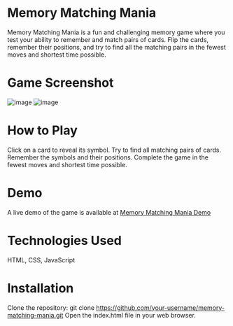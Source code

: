 # Memory Matching Mania
Memory Matching Mania is a fun and challenging memory game where you test your ability to remember and match pairs of cards. Flip the cards, remember their positions, and try to find all the matching pairs in the fewest moves and shortest time possible.

# Game Screenshot
![image](https://github.com/abhishek12071/memory_match_mania/assets/92369178/9a05230d-cba6-4ea8-a40e-08365ae2124b)
![image](https://github.com/abhishek12071/memory_match_mania/assets/92369178/c29e6f37-fcf1-459d-a935-349f643895e3)


# How to Play
Click on a card to reveal its symbol.
Try to find all matching pairs of cards.
Remember the symbols and their positions.
Complete the game in the fewest moves and shortest time possible.
# Demo
A live demo of the game is available at [Memory Matching Mania Demo](https://abhishek12071.github.io/memory_match_mania/)

# Technologies Used
HTML,
CSS,
JavaScript
# Installation
Clone the repository: git clone https://github.com/your-username/memory-matching-mania.git
Open the index.html file in your web browser.
